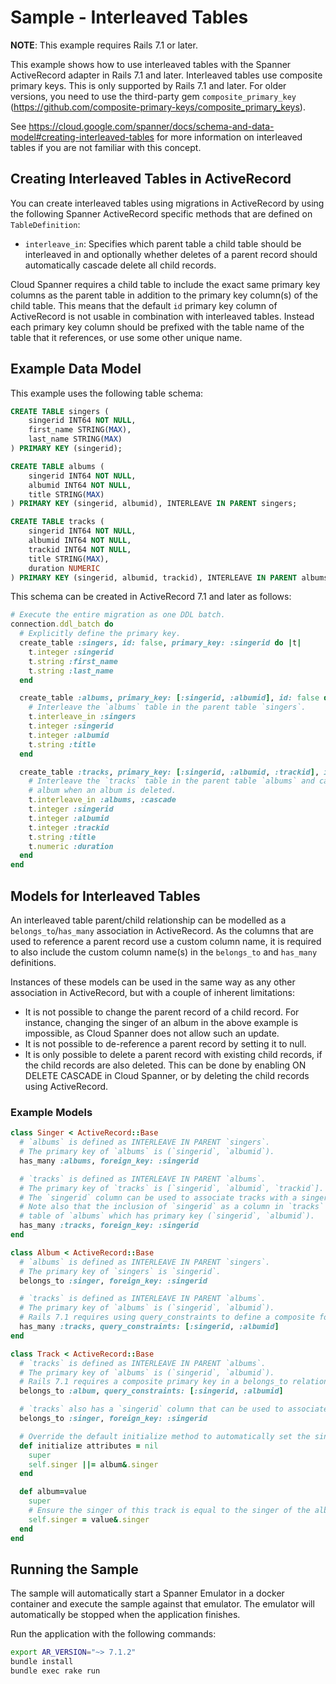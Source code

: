 # Sample - Interleaved Tables

__NOTE__: This example requires Rails 7.1 or later.

This example shows how to use interleaved tables with the Spanner ActiveRecord adapter in Rails 7.1 and later.
Interleaved tables use composite primary keys. This is only supported by Rails 7.1 and later. For older versions,
you need to use the third-party gem `composite_primary_key` (https://github.com/composite-primary-keys/composite_primary_keys).

See https://cloud.google.com/spanner/docs/schema-and-data-model#creating-interleaved-tables for more information
on interleaved tables if you are not familiar with this concept.

## Creating Interleaved Tables in ActiveRecord
You can create interleaved tables using migrations in ActiveRecord by using the following Spanner ActiveRecord specific
methods that are defined on `TableDefinition`:
* `interleave_in`: Specifies which parent table a child table should be interleaved in and optionally whether
  deletes of a parent record should automatically cascade delete all child records.

Cloud Spanner requires a child table to include the exact same primary key columns as the parent table in addition to
the primary key column(s) of the child table. This means that the default `id` primary key column of ActiveRecord is
not usable in combination with interleaved tables. Instead each primary key column should be prefixed with the table
name of the table that it references, or use some other unique name.

## Example Data Model
This example uses the following table schema:

```sql
CREATE TABLE singers (
    singerid INT64 NOT NULL,
    first_name STRING(MAX),
    last_name STRING(MAX)
) PRIMARY KEY (singerid);

CREATE TABLE albums (
    singerid INT64 NOT NULL,
    albumid INT64 NOT NULL,
    title STRING(MAX)
) PRIMARY KEY (singerid, albumid), INTERLEAVE IN PARENT singers;

CREATE TABLE tracks (
    singerid INT64 NOT NULL,
    albumid INT64 NOT NULL,
    trackid INT64 NOT NULL,
    title STRING(MAX),
    duration NUMERIC
) PRIMARY KEY (singerid, albumid, trackid), INTERLEAVE IN PARENT albums ON DELETE CASCADE;
```

This schema can be created in ActiveRecord 7.1 and later as follows:

```ruby
# Execute the entire migration as one DDL batch.
connection.ddl_batch do
  # Explicitly define the primary key.
  create_table :singers, id: false, primary_key: :singerid do |t|
    t.integer :singerid
    t.string :first_name
    t.string :last_name
  end

  create_table :albums, primary_key: [:singerid, :albumid], id: false do |t|
    # Interleave the `albums` table in the parent table `singers`.
    t.interleave_in :singers
    t.integer :singerid
    t.integer :albumid
    t.string :title
  end

  create_table :tracks, primary_key: [:singerid, :albumid, :trackid], id: false do |t|
    # Interleave the `tracks` table in the parent table `albums` and cascade delete all tracks that belong to an
    # album when an album is deleted.
    t.interleave_in :albums, :cascade
    t.integer :singerid
    t.integer :albumid
    t.integer :trackid
    t.string :title
    t.numeric :duration
  end
end
```

## Models for Interleaved Tables
An interleaved table parent/child relationship can be modelled as a `belongs_to`/`has_many` association in
ActiveRecord. As the columns that are used to reference a parent record use a custom column name, it is required to also
include the custom column name(s) in the `belongs_to` and `has_many` definitions.

Instances of these models can be used in the same way as any other association in ActiveRecord, but with a couple of
inherent limitations:
* It is not possible to change the parent record of a child record. For instance, changing the singer of an album in the
  above example is impossible, as Cloud Spanner does not allow such an update.
* It is not possible to de-reference a parent record by setting it to null.
* It is only possible to delete a parent record with existing child records, if the child records are also deleted. This
  can be done by enabling ON DELETE CASCADE in Cloud Spanner, or by deleting the child records using ActiveRecord.

### Example Models

```ruby
class Singer < ActiveRecord::Base
  # `albums` is defined as INTERLEAVE IN PARENT `singers`.
  # The primary key of `albums` is (`singerid`, `albumid`).
  has_many :albums, foreign_key: :singerid

  # `tracks` is defined as INTERLEAVE IN PARENT `albums`.
  # The primary key of `tracks` is [`singerid`, `albumid`, `trackid`].
  # The `singerid` column can be used to associate tracks with a singer without the need to go through albums.
  # Note also that the inclusion of `singerid` as a column in `tracks` is required in order to make `tracks` a child
  # table of `albums` which has primary key (`singerid`, `albumid`).
  has_many :tracks, foreign_key: :singerid
end

class Album < ActiveRecord::Base
  # `albums` is defined as INTERLEAVE IN PARENT `singers`.
  # The primary key of `singers` is `singerid`.
  belongs_to :singer, foreign_key: :singerid

  # `tracks` is defined as INTERLEAVE IN PARENT `albums`.
  # The primary key of `albums` is (`singerid`, `albumid`).
  # Rails 7.1 requires using query_constraints to define a composite foreign key.
  has_many :tracks, query_constraints: [:singerid, :albumid]
end

class Track < ActiveRecord::Base
  # `tracks` is defined as INTERLEAVE IN PARENT `albums`.
  # The primary key of `albums` is (`singerid`, `albumid`).
  # Rails 7.1 requires a composite primary key in a belongs_to relationship to be specified as query_constraints.
  belongs_to :album, query_constraints: [:singerid, :albumid]

  # `tracks` also has a `singerid` column that can be used to associate a Track with a Singer.
  belongs_to :singer, foreign_key: :singerid

  # Override the default initialize method to automatically set the singer attribute when an album is given.
  def initialize attributes = nil
    super
    self.singer ||= album&.singer
  end

  def album=value
    super
    # Ensure the singer of this track is equal to the singer of the album that is set.
    self.singer = value&.singer
  end
end
```

## Running the Sample

The sample will automatically start a Spanner Emulator in a docker container and execute the sample
against that emulator. The emulator will automatically be stopped when the application finishes.

Run the application with the following commands:

```bash
export AR_VERSION="~> 7.1.2"
bundle install
bundle exec rake run
```
